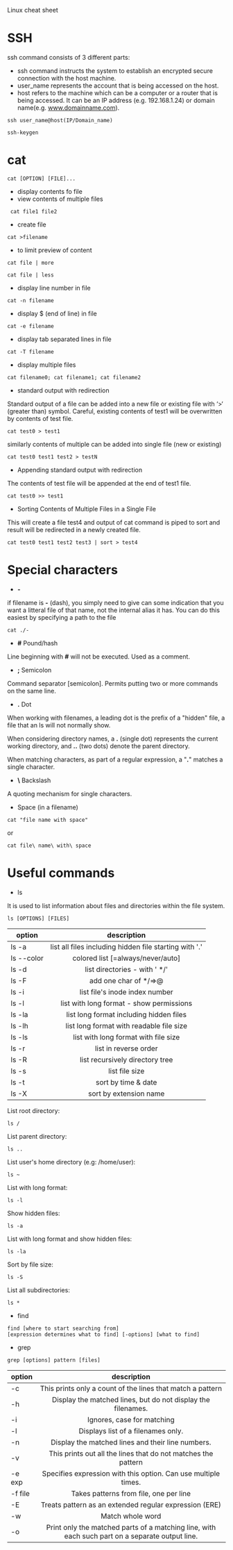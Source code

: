Linux cheat sheet

# SSH

ssh command consists of 3 different parts:
+ ssh command instructs the system to establish an encrypted secure connection with the host machine.
+ user_name represents the account that is being accessed on the host.
+ host refers to the machine which can be a computer or a router that is being accessed. It can be an IP address (e.g. 192.168.1.24) or domain name(e.g. www.domainname.com).

```shell script
ssh user_name@host(IP/Domain_name)
```

``` shell script
ssh-keygen
```

# cat
``` shell script
cat [OPTION] [FILE]...
```

+ display contents fo file
+ view contents of multiple files 

``` shell script
 cat file1 file2
```     
+ create file

 ``` shell script
cat >filename 
   ```
+ to limit preview of content
 ```shell script
cat file | more
 ```
``` shell script 
cat file | less 
 ```
 + display line number in file
 ``` shell script 
cat -n filename   
  ```
    
   + display $ (end of line) in file
   
 ``` shell script 
cat -e filename 
  ```
 + display tab separated lines in file
   
 ``` shell script 
 cat -T filename 
  ```
+ display multiple  files
   
 ``` shell script 
cat filename0; cat filename1; cat filename2
  ```
+ standard output with redirection 

Standard output of a file can be added into a new file or existing file with ‘>‘ (greater than) symbol. Careful, existing contents of test1 will be overwritten by contents of test file.
   
 ``` shell script 
cat test0 > test1
  ```
  
  similarly contents of multiple can be added into single file (new or existing)
  
   ``` shell script 
cat test0 test1 test2 > testN 
  ``` 
 + Appending standard output with redirection 

The contents of test file will be appended at the end of test1 file.
   
 ``` shell script 
cat test0 >> test1
  ```
+ Sorting Contents of Multiple Files in a Single File

This will create a file test4 and output of cat command is piped to sort and result will be redirected in a newly created file.
   
 ``` shell script 
cat test0 test1 test2 test3 | sort > test4
  ```
  
# Special characters

+  **-**

if filename is **-** (dash), you simply need to give can some indication that you want a litteral file of that name, not the internal alias it has. You can do this easiest by specifying a path to the file
``` shell script
cat ./-
```
+  **#**  Pound/hash

Line beginning with **#** will not be executed. Used  as a comment. 
+  **;**  Semicolon

Command separator [semicolon]. Permits putting two or more commands on the same line.

+  **.**  Dot

 When working with filenames, a leading dot is the prefix of a "hidden" file, a file that an ls will not normally show.
 
 When considering directory names, a **.** (single dot) represents the current working directory, and **..** (two dots)  denote the parent directory.
 
 When matching characters, as part of a regular expression, a "**.**" matches a single character. 
 
 +  **\\**  Backslash
 
 A quoting mechanism for single characters.
 
  +  Space (in a filename)
 
  ``` shell script
 cat "file name with space"
```
or 
 ``` shell script
 cat file\ name\ with\ space
```

# Useful commands

+   ls 

It is used to list information about files and directories within the file system.
 ``` shell script
ls [OPTIONS] [FILES]
```
| option     | description        |
| ------------- |:-------------:| 
|ls -a      | list all files including hidden file starting with '.' | 
| ls --color     | colored list [=always/never/auto]    |
| ls -d  | list directories - with ' */'    |
| ls -F | add one char of */=>@| to enteries     |
| ls -i  |list file's inode index number      |
| ls -l| list with long format - show permissions     |
| ls -la  | list long format including hidden files    |
| ls -lh | list long format with readable file size      |
| ls -ls |list with long format with file size     |
| ls -r |list in reverse order   |
| ls -R |list recursively directory tree   |
| ls -s |list file size    |
| ls -t |sort by time & date   |
| ls -X |sort by extension name    |	
 	
 List root directory:

 ``` shell script
 ls /
````


List parent directory:
 ``` shell script
 ls ..
````

List user's home directory (e.g: /home/user):

 ``` shell script
 ls ~
````
 

List with long format:

 ``` shell script
 ls -l
````

Show hidden files:
 ``` shell script
 ls -a
````

List with long format and show hidden files:

 ``` shell script
 ls -la
````


Sort by file size:

 ``` shell script
 ls -S
````
List all subdirectories:

 ``` shell script
 ls *
```
+ find
 ``` shell script
find [where to start searching from]
 [expression determines what to find] [-options] [what to find]
 ```
 + grep
 
 ``` shell script
 grep [options] pattern [files]
  ```	
| option     | description        |
| ------------- |:-------------:| 
|-c      | This prints only a count of the lines that match a pattern| 
| -h    | Display the matched lines, but do not display the filenames.   |
| -i  | Ignores, case for matching |
| -l  | Displays list of a filenames only.    |
|-n   |Display the matched lines and their line numbers. |
| -v | This prints out all the lines that do not matches the pattern    |
| -e  exp| Specifies expression with this option. Can use multiple times.   |
| -f file| Takes patterns from file, one per line    |
| -E |Treats pattern as an extended regular expression (ERE)    |
| -w |Match whole word   |
| -o |Print only the matched parts of a matching line, with each such part on a separate output line. 	   |

